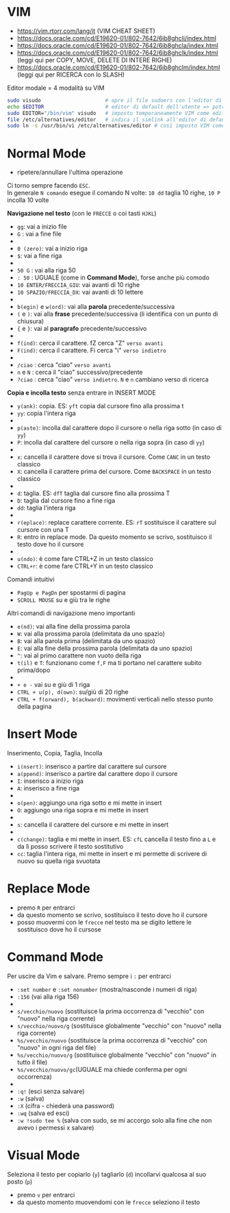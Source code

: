 # VIM

* https://vim.rtorr.com/lang/it (VIM CHEAT SHEET)
* https://docs.oracle.com/cd/E19620-01/802-7642/6ib8ghcli/index.html
* https://docs.oracle.com/cd/E19620-01/802-7642/6ib8ghcla/index.html
* https://docs.oracle.com/cd/E19620-01/802-7642/6ib8ghclk/index.html (leggi qui per COPY, MOVE, DELETE DI INTERE RIGHE)
* https://docs.oracle.com/cd/E19620-01/802-7642/6ib8ghclm/index.html (leggi qui per RICERCA con lo SLASH)

Editor modale = 4 modalità su VIM

```bash
sudo visudo                     # apre il file sudoers con l'editor di default: magari non è VIM
echo $EDITOR                    # editor di default dell'utente => potrebbe essere vuota
sudo EDITOR="/bin/vim" visudo   # imposto temporaneamente VIM come editor di default
file /etc/alternatives/editor   # indica il simlink all'editor di default (di solito nano)
sudo ln -s /usr/bin/vi /etc/alternatives/editor # così imposto VIM come editor di default
```



# Normal Mode
- ripetere/annullare l'ultima operazione
 
Ci torno sempre facendo `ESC`.  
In generale `N comando` esegue il comando N volte: `10 dd` taglia 10 righe, `10 P` incolla 10 volte

**Navigazione nel testo** (con le `FRECCE` o coi tasti `HJKL`)
- `gg`: vai a inizio file
- `G` : vai a fine file
-
- `0 (zero)`: vai a inizio riga
- `$`: vai a fine riga
- 
- `50 G` : vai alla riga 50
- `: 50` : UGUALE (come in **Command Mode**), forse anche più comodo
- `10 ENTER/FRECCIA_GIU`: vai avanti di 10 righe
- `10 SPAZIO/FRECCIA_DX`: vai avanti di 10 lettere
-
- `b(egin)` e `w(ord)`: vai alla **parola** precedente/successiva
- `(` e `)`: vai alla **frase** precedente/successiva (li identifica con un punto di chiusura) 
- `{` e `}`: vai al **paragrafo** precedente/successivo
- 
- `f(ind)`: cerca il carattere. fZ cerca "Z" `verso avanti`
- `F(ind)`: cerca il carattere. Fi cerca "i" `verso indietro`
- 
- `/ciao`   : cerca "ciao" `verso avanti`
- `n` e `N` : cerca il "ciao" successivo/precedente
- `?ciao`   : cerca "ciao" `verso indietro`. `N` e `n` cambiano verso di ricerca

**Copia e incolla testo** senza entrare in INSERT MODE
- `y(ank)`: copia. ES: `yft` copia dal cursore fino alla prossima t
- `yy`: copia l'intera riga
- 
- `p(aste)`: incolla dal carattere dopo il cursore o nella riga sotto (in caso di `yy`)
- `P`: incolla dal carattere del cursore o nella riga sopra (in caso di `yy`)
- 
- `x`: cancella il carattere dove si trova il cursore. Come `CANC` in un testo classico
- `X`: cancella il carattere prima del cursore. Come `BACKSPACE` in un testo classico
- 
- `d`: taglia. ES: `dfT` taglia dal cursore fino alla prossima T
- `D`: taglia dal cursore fino a fine riga
- `dd`: taglia l'intera riga
- 
- `r(eplace)`: replace carattere corrente. ES: `rT` sostituisce il carattere sul cursore con una T
- `R`: entro in replace mode. Da questo momento se scrivo, sostituisco il testo dove ho il cursore
- 
- `u(ndo)`: è come fare CTRL+Z in un testo classico
- `CTRL+r`: è come fare CTRL+Y in un testo classico

Comandi intuitivi
- `PagUp e PagDn` per spostarmi di pagina
- `SCROLL MOUSE` su e giù tra le righe

Altri comandi di navigazione meno importanti
- `e(nd)`: vai alla fine della prossima parola
- `W`: vai alla prossima parola (delimitata da uno spazio)
- `B`: vai alla parola prima (delimitata da uno spazio)
- `E`: vai alla fine della prossima parola (delimitata da uno spazio)
- `^`: vai al primo carattere non vuoto della riga
- `t(il)` e `T`: funzionano come `f,F` ma ti portano nel carattere subito prima/dopo
-
- `+ e -` vai su e giù di 1 riga
- `CTRL + u(p), d(own)`: su/giù di 20 righe
- `CTRL + f(orward), b(ackward)`: movimenti verticali nello stesso punto della pagina



# Insert Mode
Inserimento, Copia, Taglia, Incolla
- `i(nsert)`: inserisco a partire dal carattere sul cursore
- `a(ppend)`: inserisco a partire dal carattere dopo il cursore 
- `I`: inserisco a inizio riga
- `A`: inserisco a fine riga
- 
- `o(pen)`: aggiungo una riga sotto e mi mette in insert
- `O`: aggiungo una riga sopra e mi mette in insert
- 
- `s`: cancella il carattere del cursore e mi mette in insert
- 
- `c(change)`: taglia e mi mette in insert. ES: `cfL` cancella il testo fino a `L` e da lì posso scrivere il testo sostitutivo
- `cc`: taglia l'intera riga, mi mette in insert e mi permette di scrivere di nuovo su quella riga svuotata



# Replace Mode
- premo `R` per entrarci
- da questo momento se scrivo, sostituisco il testo dove ho il cursore
- posso muovermi con le `frecce` nel testo ma se digito lettere le sostituisco dove ho il cursose



# Command Mode
Per uscire da Vim e salvare. Premo sempre i `:` per entrarci
- `:set number` e `:set nonumber` (mostra/nasconde i numeri di riga)
- `:156` (vai alla riga 156)
- 
- `s/vecchio/nuovo`    (sostituisce la prima occorrenza di "vecchio" con "nuovo" nella riga corrente)
- `s/vecchio/nuovo/g`  (sostituisce globalmente "vecchio" con "nuovo" nella riga corrente)
- `%s/vecchio/nuovo`   (sostituisce la prima occorrenza di "vecchio" con "nuovo" in ogni riga del file)
- `%s/vecchio/nuovo/g` (sostituisce globalmente "vecchio" con "nuovo" in tutto il file)
- `%s/vecchio/nuovo/gc`(UGUALE ma chiede conferma per ogni occorrenza)
- 
- `:q!`  (esci senza salvare)
- `:w`   (salva)
- `:X`   (cifra - chiederà una password)
- `:wq`  (salva ed esci)
- `:w !sudo tee %`   (salva con sudo, se mi accorgo solo alla fine che non avevo i permessi x salvare)



# Visual Mode
Seleziona il testo per copiarlo (`y`) tagliarlo (`d`) incollarvi qualcosa al suo posto (`p`)
- premo `v` per entrarci
- da questo momento muovendomi con le `frecce` seleziono il testo
